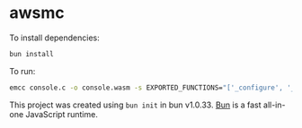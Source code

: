 # awsmc

To install dependencies:

```bash
bun install
```

To run:

```bash
emcc console.c -o console.wasm -s EXPORTED_FUNCTIONS="['_configure', '_update']" -s EXPORTED_RUNTIME_METHODS='["ccall", "cwrap"]' -s STACK_SIZE=8mb --no-entry && bun index.ts
```

This project was created using `bun init` in bun v1.0.33. [Bun](https://bun.sh) is a fast all-in-one JavaScript runtime.
